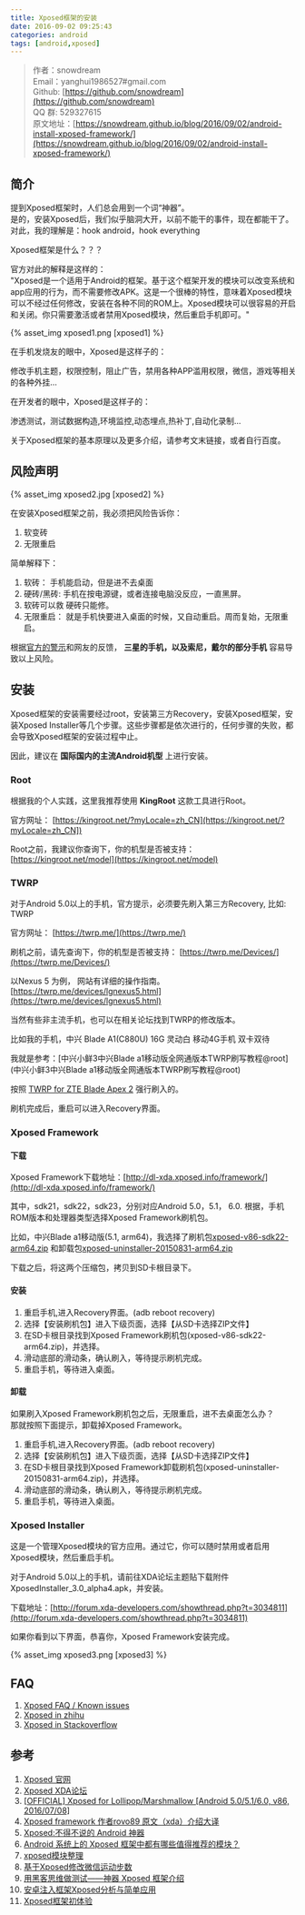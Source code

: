```yaml
---
title: Xposed框架的安装
date: 2016-09-02 09:25:43
categories: android
tags: [android,xposed]
---
```

>作者：snowdream   
>Email：yanghui1986527#gmail.com    
>Github: [https://github.com/snowdream](https://github.com/snowdream)   
>QQ 群: 529327615        
>原文地址：[https://snowdream.github.io/blog/2016/09/02/android-install-xposed-framework/](https://snowdream.github.io/blog/2016/09/02/android-install-xposed-framework/)

## 简介
提到Xposed框架时，人们总会用到一个词“神器”。     
是的，安装Xposed后，我们似乎脑洞大开，以前不能干的事件，现在都能干了。    
对此，我的理解是：hook android，hook everything

Xposed框架是什么？？？    
  
官方对此的解释是这样的：   
"Xposed是一个适用于Android的框架。基于这个框架开发的模块可以改变系统和app应用的行为，而不需要修改APK。这是一个很棒的特性，意味着Xposed模块可以不经过任何修改，安装在各种不同的ROM上。Xposed模块可以很容易的开启和关闭。你只需要激活或者禁用Xposed模块，然后重启手机即可。"

{% asset_img xposed1.png [xposed1] %}

在手机发烧友的眼中，Xposed是这样子的： 

修改手机主题，权限控制，阻止广告，禁用各种APP滥用权限，微信，游戏等相关的各种外挂...

在开发者的眼中，Xposed是这样子的：    

渗透测试，测试数据构造,环境监控,动态埋点,热补丁,自动化录制...

关于Xposed框架的基本原理以及更多介绍，请参考文末链接，或者自行百度。

## 风险声明
{% asset_img xposed2.jpg [xposed2] %}

在安装Xposed框架之前，我必须把风险告诉你：
1. 软变砖
1. 无限重启

简单解释下：
1. 软砖： 手机能启动，但是进不去桌面
1. 硬砖/黑砖:  手机在按电源键，或者连接电脑没反应，一直黑屏。
1. 软砖可以救 硬砖只能修。
1. 无限重启： 就是手机快要进入桌面的时候，又自动重启。周而复始，无限重启。

根据[官方的警示](http://forum.xda-developers.com/showthread.php?t=3034811)和网友的反馈， **三星的手机，以及索尼，戴尔的部分手机** 容易导致以上风险。

## 安装
Xposed框架的安装需要经过root，安装第三方Recovery，安装Xposed框架，安装Xposed Installer等几个步骤。这些步骤都是依次进行的，任何步骤的失败，都会导致Xposed框架的安装过程中止。

因此，建议在 **国际国内的主流Android机型** 上进行安装。

### Root
根据我的个人实践，这里我推荐使用 **KingRoot** 这款工具进行Root。     

官方网址： [https://kingroot.net/?myLocale=zh_CN](https://kingroot.net/?myLocale=zh_CN])

Root之前，我建议你查询下，你的机型是否被支持： [https://kingroot.net/model](https://kingroot.net/model)

### TWRP
对于Android 5.0以上的手机，官方提示，必须要先刷入第三方Recovery, 比如: TWRP

官方网址： [https://twrp.me/](https://twrp.me/)

刷机之前，请先查询下，你的机型是否被支持：
[https://twrp.me/Devices/](https://twrp.me/Devices/)

以Nexus 5 为例， 网站有详细的操作指南。[https://twrp.me/devices/lgnexus5.html](https://twrp.me/devices/lgnexus5.html)

当然有些非主流手机，也可以在相关论坛找到TWRP的修改版本。  

比如我的手机，中兴 Blade A1(C880U) 16G 灵动白 移动4G手机 双卡双待

我就是参考：[中兴小鲜3中兴Blade a1移动版全网通版本TWRP刷写教程@root](中兴小鲜3中兴Blade a1移动版全网通版本TWRP刷写教程@root)

按照 [TWRP for ZTE Blade Apex 2](https://twrp.me/devices/ztebladeapex2.html) 强行刷入的。

刷机完成后，重启可以进入Recovery界面。

### Xposed Framework
#### 下载
Xposed Framework下载地址：[http://dl-xda.xposed.info/framework/](http://dl-xda.xposed.info/framework/)

其中，sdk21，sdk22，sdk23，分别对应Android 5.0，5.1， 6.0.
根据，手机ROM版本和处理器类型选择Xposed Framework刷机包。

比如，中兴Blade a1移动版(5.1, arm64)，我选择了刷机包[xposed-v86-sdk22-arm64.zip](http://dl-xda.xposed.info/framework/sdk22/arm64/xposed-v86-sdk22-arm64.zip) 和卸载包[xposed-uninstaller-20150831-arm64.zip](http://dl-xda.xposed.info/framework/uninstaller/xposed-uninstaller-20150831-arm64.zip)

下载之后，将这两个压缩包，拷贝到SD卡根目录下。

#### 安装
1. 重启手机,进入Recovery界面。(adb reboot recovery)
1. 选择【安装刷机包】进入下级页面，选择【从SD卡选择ZIP文件】
1. 在SD卡根目录找到Xposed Framework刷机包(xposed-v86-sdk22-arm64.zip)，并选择。
1. 滑动底部的滑动条，确认刷入，等待提示刷机完成。
1. 重启手机，等待进入桌面。

#### 卸载
如果刷入Xposed Framework刷机包之后，无限重启，进不去桌面怎么办？      
那就按照下面提示，卸载掉Xposed Framework。
1. 重启手机,进入Recovery界面。(adb reboot recovery)
1. 选择【安装刷机包】进入下级页面，选择【从SD卡选择ZIP文件】
1. 在SD卡根目录找到Xposed Framework卸载刷机包(xposed-uninstaller-20150831-arm64.zip)，并选择。
1. 滑动底部的滑动条，确认刷入，等待提示刷机完成。
1. 重启手机，等待进入桌面。

### Xposed Installer
这是一个管理Xposed模块的官方应用。通过它，你可以随时禁用或者启用Xposed模块，然后重启手机。

对于Android 5.0以上的手机，请前往XDA论坛主题贴下载附件	XposedInstaller_3.0_alpha4.apk，并安装。

下载地址：[http://forum.xda-developers.com/showthread.php?t=3034811](http://forum.xda-developers.com/showthread.php?t=3034811)

如果你看到以下界面，恭喜你，Xposed Framework安装完成。

{% asset_img xposed3.png [xposed3] %}

## FAQ
1. [Xposed FAQ / Known issues](http://forum.xda-developers.com/xposed/xposed-faq-issues-t2735540)
1. [Xposed in zhihu](https://www.zhihu.com/search?type=content&q=xposed)
1. [Xposed in Stackoverflow](http://stackoverflow.com/search?q=xposed)

## 参考
1. [Xposed 官网](http://repo.xposed.info/)
1. [Xposed XDA论坛](http://forum.xda-developers.com/xposed)
1. [[OFFICIAL] Xposed for Lollipop/Marshmallow [Android 5.0/5.1/6.0, v86, 2016/07/08]](http://forum.xda-developers.com/showthread.php?t=3034811)
1. [Xposed framework 作者rovo89 原文（xda）介绍大译](http://xposed.appkg.com/1159.html)
1. [Xposed:不得不说的 Android 神器](http://www.jianshu.com/p/fee6c8a808d5)
1. [Android 系统上的 Xposed 框架中都有哪些值得推荐的模块？](https://www.zhihu.com/question/22063862/answer/31085624)
1. [xposed模块整理](https://www.b521.net/archives/139.html)
1. [基于Xposed修改微信运动步数](http://blog.csdn.net/chenhao0428/article/details/51436837)
1. [用黑客思维做测试——神器 Xposed 框架介绍](https://testerhome.com/topics/3819)
1. [安卓注入框架Xposed分析与简单应用](http://blog.idhyt.com/2015/09/25/android-injection-xposed/)
1. [Xposed框架初体验](http://www.yangyanxing.com/article/first-use-Xposed.html)
